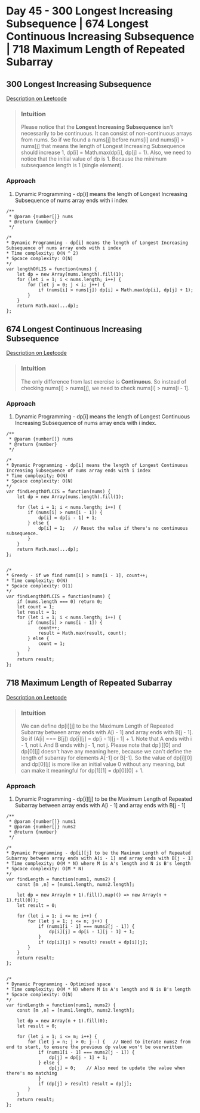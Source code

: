 # Day 45 - 300 Longest Increasing Subsequence | 674 Longest Continuous Increasing Subsequence | 718 Maximum Length of Repeated Subarray

## 300 Longest Increasing Subsequence
[Description on Leetcode](https://leetcode.com/problems/longest-increasing-subsequence/description/)

> ### Intuition
> Please notice that the **Longest Increasing Subsequence** isn't necessarily to be continuous. It can consist of non-continuous arrays from nums. So if we found a nums[j] before nums[i] and nums[i] > nums[j] that means the length of Longest Increasing Subsequence should increase 1, dp[i] = Math.max(dp[i], dp[j] + 1).
> Also, we need to notice that the initial value of dp is 1. Because the minimum subsequence length is 1 (single element).

### Approach
1. Dynamic Programming - dp[i] means the length of Longest Increasing Subsequence of nums array ends with i index

```
/**
 * @param {number[]} nums
 * @return {number}
 */

/* 
* Dynamic Programming - dp[i] means the length of Longest Increasing Subsequence of nums array ends with i index
* Time complexity; O(N ^ 2)
* Spcace complexity: O(N)
*/
var lengthOfLIS = function(nums) {
    let dp = new Array(nums.length).fill(1);
    for (let i = 1; i < nums.length; i++) {
        for (let j = 0; j < i; j++) {
            if (nums[i] > nums[j]) dp[i] = Math.max(dp[i], dp[j] + 1);
        }
    }
    return Math.max(...dp);
};
```


## 674 Longest Continuous Increasing Subsequence
[Description on Leetcode](https://leetcode.com/problems/longest-continuous-increasing-subsequence/description/)

> ### Intuition
> The only difference from last exercise is **Continuous**. So instead of checking nums[i] > nums[j], we need to check nums[i] > nums[i - 1].

### Approach
1. Dynamic Programming - dp[i] means the length of Longest Continuous Increasing Subsequence of nums array ends with i index.

```
/**
 * @param {number[]} nums
 * @return {number}
 */

/* 
* Dynamic Programming - dp[i] means the length of Longest Continuous Increasing Subsequence of nums array ends with i index
* Time complexity; O(N)
* Spcace complexity: O(N)
*/
var findLengthOfLCIS = function(nums) {
    let dp = new Array(nums.length).fill(1);

    for (let i = 1; i < nums.length; i++) {
        if (nums[i] > nums[i - 1]) {
            dp[i] = dp[i - 1] + 1;
        } else {
            dp[i] = 1;   // Reset the value if there's no continuous subsequence.
        }
    }
    return Math.max(...dp);
};


/* 
* Greedy - if we find nums[i] > nums[i - 1], count++;
* Time complexity; O(N)
* Spcace complexity: O(1)
*/
var findLengthOfLCIS = function(nums) {
    if (nums.length === 0) return 0;
    let count = 1;
    let result = 1;
    for (let i = 1; i < nums.length; i++) {
        if (nums[i] > nums[i - 1]) {
            count++;
            result = Math.max(result, count);
        } else {
            count = 1;
        }
    }
    return result;
};
```


## 718 Maximum Length of Repeated Subarray
[Description on Leetcode](https://leetcode.com/problems/maximum-length-of-repeated-subarray/description/)

> ### Intuition
> We can define dp[i][j] to be the Maximum Length of Repeated Subarray between array ends with A[i - 1] and array ends with B[j - 1]. So if (A[i] === B[j]) dp[i][j] = dp[i - 1][j - 1] + 1. Note that A ends with i - 1, not i. And B ends with j - 1, not j.
> Please note that dp[i][0] and dp[0][j] doesn't have any meaning here, because we can't define the length of subarray for elements A[-1] or B[-1]. So the value of dp[i][0] and dp[0][j] is more like an initial value 0 without any meaning, but can make it meaningful for dp[1][1] = dp[0][0] + 1.

### Approach
1. Dynamic Programming - dp[i][j] to be the Maximum Length of Repeated Subarray between array ends with A[i - 1] and array ends with B[j - 1]

```
/**
 * @param {number[]} nums1
 * @param {number[]} nums2
 * @return {number}
 */

/* 
* Dynamic Programming - dp[i][j] to be the Maximum Length of Repeated Subarray between array ends with A[i - 1] and array ends with B[j - 1]
* Time complexity; O(M * N) where M is A's length and N is B's length
* Spcace complexity: O(M * N)
*/
var findLength = function(nums1, nums2) {
    const [m ,n] = [nums1.length, nums2.length];

    let dp = new Array(m + 1).fill().map(() => new Array(n + 1).fill(0));
    let result = 0;

    for (let i = 1; i <= m; i++) {
        for (let j = 1; j <= n; j++) {
            if (nums1[i - 1] === nums2[j - 1]) {
                dp[i][j] = dp[i - 1][j - 1] + 1;
            }
            if (dp[i][j] > result) result = dp[i][j];
        }
    }
    return result;
};


/* 
* Dynamic Programming - Optimised space
* Time complexity; O(M * N) where M is A's length and N is B's length
* Spcace complexity: O(N)
*/
var findLength = function(nums1, nums2) {
    const [m ,n] = [nums1.length, nums2.length];

    let dp = new Array(n + 1).fill(0);
    let result = 0;

    for (let i = 1; i <= m; i++) {
        for (let j = n; j > 0; j--) {   // Need to iterate nums2 from end to start, to ensure the previous dp value won't be overwritten
            if (nums1[i - 1] === nums2[j - 1]) {
                dp[j] = dp[j - 1] + 1;
            } else {
                dp[j] = 0;    // Also need to update the value when there's no matching
            }
            if (dp[j] > result) result = dp[j];
        }
    }
    return result;
};
```

